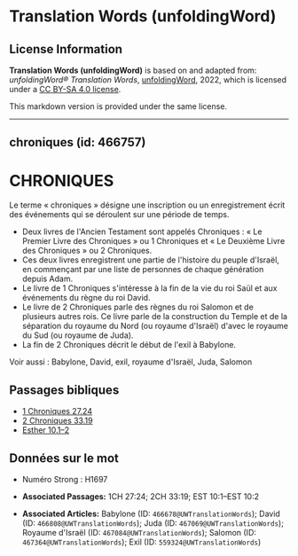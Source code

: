 # Translation Words (unfoldingWord)

## License Information

**Translation Words (unfoldingWord)** is based on and adapted from: _unfoldingWord® Translation Words_, [unfoldingWord](https://unfoldingword.org/utw), 2022, which is licensed under a [CC BY-SA 4.0 license](https://creativecommons.org/licenses/by-sa/4.0/legalcode.en).

This markdown version is provided under the same license.



--------------------------------

## chroniques (id: 466757)

CHRONIQUES
==========

Le terme « chroniques » désigne une inscription ou un enregistrement écrit des événements qui se déroulent sur une période de temps.

* Deux livres de l'Ancien Testament sont appelés Chroniques : « Le Premier Livre des Chroniques » ou 1 Chroniques et « Le Deuxième Livre des Chroniques » ou 2 Chroniques.
* Ces deux livres enregistrent une partie de l'histoire du peuple d'Israël, en commençant par une liste de personnes de chaque génération depuis Adam.
* Le livre de 1 Chroniques s'intéresse à la fin de la vie du roi Saül et aux événements du règne du roi David.
* Le livre de 2 Chroniques parle des règnes du roi Salomon et de plusieurs autres rois. Ce livre parle de la construction du Temple et de la séparation du royaume du Nord (ou royaume d'Israël) d'avec le royaume du Sud (ou royaume de Juda).
* La fin de 2 Chroniques décrit le début de l'exil à Babylone.

Voir aussi : Babylone, David, exil, royaume d'Israël, Juda, Salomon

Passages bibliques
------------------

* [1 Chroniques 27\.24](https://ref.ly/1Chr27:24)
* [2 Chroniques 33\.19](https://ref.ly/2Chr33:19)
* [Esther 10\.1–2](https://ref.ly/Esth10:1-Esth10:2)

Données sur le mot
------------------

* Numéro Strong : H1697

* **Associated Passages:** 1CH 27:24; 2CH 33:19; EST 10:1–EST 10:2
* **Associated Articles:** Babylone (ID: `466678@UWTranslationWords`); David (ID: `466808@UWTranslationWords`); Juda (ID: `467069@UWTranslationWords`); Royaume d'Israël (ID: `467084@UWTranslationWords`); Salomon (ID: `467364@UWTranslationWords`); Exil (ID: `559324@UWTranslationWords`)

